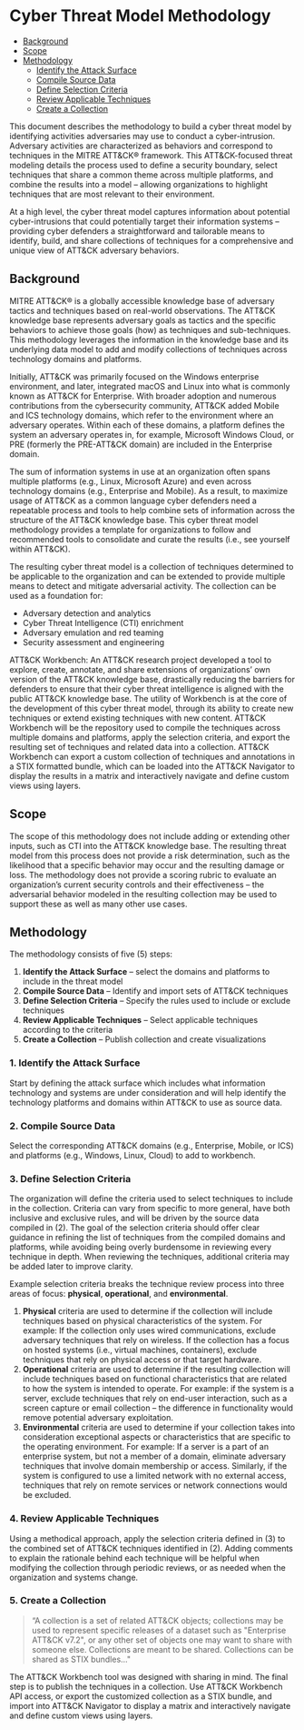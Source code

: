 # Cyber Threat Model Methodology

- [Background](#background)
- [Scope](#scope)
- [Methodology](#methodology)
  - [Identify the Attack Surface](#1-identify-the-attack-surface)
  - [Compile Source Data](#2-compile-source-data)
  - [Define Selection Criteria](#3-define-selection-criteria)
  - [Review Applicable Techniques](#4-review-applicable-techniques)
  - [Create a Collection](#5-create-a-collection)


This document describes the methodology to build a cyber threat model by identifying activities adversaries may use to conduct a cyber-intrusion. Adversary activities are characterized as behaviors and correspond to techniques in the MITRE ATT&CK® framework. This ATT&CK-focused threat modeling details the process used to define a security boundary, select techniques that share a common theme across multiple platforms, and combine the results into a model – allowing organizations to highlight techniques that are most relevant to their environment. 

At a high level, the cyber threat model captures information about potential cyber-intrusions that could potentially target their information systems – providing cyber defenders a straightforward and tailorable means to identify, build, and share collections of techniques for a comprehensive and unique view of ATT&CK adversary behaviors.

## Background

MITRE ATT&CK® is a globally accessible knowledge base of adversary tactics and techniques based on real-world observations. The ATT&CK knowledge base represents adversary goals as tactics and the specific behaviors to achieve those goals (how) as techniques and sub-techniques. This methodology leverages the information in the knowledge base and its underlying data model to add and modify collections of techniques across technology domains and platforms.

Initially, ATT&CK was primarily focused on the Windows enterprise environment, and later, integrated macOS and Linux into what is commonly known as ATT&CK for Enterprise. With broader adoption and numerous contributions from the cybersecurity community, ATT&CK added Mobile and ICS technology domains, which refer to the environment where an adversary operates. Within each of these domains, a platform defines the system an adversary operates in, for example, Microsoft Windows Cloud, or PRE (formerly the PRE-ATT&CK domain) are included in the Enterprise domain.  

The sum of information systems in use at an organization often spans multiple platforms (e.g., Linux, Microsoft Azure) and even across technology domains (e.g., Enterprise and Mobile). As a result, to maximize usage of ATT&CK as a common language cyber defenders need a repeatable process and tools to help combine sets of information across the structure of the ATT&CK knowledge base. This cyber threat model methodology provides a template for organizations to follow and recommended tools to consolidate and curate the results (i.e., see yourself within ATT&CK). 

The resulting cyber threat model is a collection of techniques determined to be applicable to the organization and can be extended to provide multiple means to detect and mitigate adversarial activity. The collection can be used as a foundation for:
- Adversary detection and analytics
- Cyber Threat Intelligence (CTI) enrichment
- Adversary emulation and red teaming
- Security assessment and engineering

ATT&CK Workbench: An ATT&CK research project developed a tool to explore, create, annotate, and share extensions of organizations’ own version of the ATT&CK knowledge base, drastically reducing the barriers for defenders to ensure that their cyber threat intelligence is aligned with the public ATT&CK knowledge base. The utility of Workbench is at the core of the development of this cyber threat model, through its ability to create new techniques or extend existing techniques with new content. ATT&CK Workbench will be the repository used to compile the techniques across multiple domains and platforms, apply the selection criteria, and export the resulting set of techniques and related data into a collection. ATT&CK Workbench can export a custom collection of techniques and annotations in a STIX formatted bundle, which can be loaded into the ATT&CK Navigator to display the results in a matrix and interactively navigate and define custom views using layers.

<!-- ``(INSERT Figure 1 Modifying Techniques with ATT&CK Workbench)`` -->

## Scope

The scope of this methodology does not include adding or extending other inputs, such as CTI into the ATT&CK knowledge base. The resulting threat model from this process does not provide a risk determination, such as the likelihood that a specific behavior may occur and the resulting damage or loss. The methodology does not provide a scoring rubric to evaluate an organization’s current security controls and their effectiveness – the adversarial behavior modeled in the resulting collection may be used to support these as well as many other use cases.  

## Methodology

The methodology consists of five (5) steps:
1.	**Identify the Attack Surface** – select the domains and platforms to include in the threat model
2.	**Compile Source Data** – Identify and import sets of ATT&CK techniques
3.	**Define Selection Criteria** – Specify the rules used to include or exclude techniques 
4.	**Review Applicable Techniques** – Select applicable techniques according to the criteria 
5.	**Create a Collection** – Publish collection and create visualizations

### 1.	Identify the Attack Surface
Start by defining the attack surface which includes what information technology and systems are under consideration and will help identify the technology platforms and domains within ATT&CK to use as source data. 

### 2.	Compile Source Data
Select the corresponding ATT&CK domains (e.g., Enterprise, Mobile, or ICS) and platforms (e.g., Windows, Linux, Cloud) to add to workbench.

### 3.	Define Selection Criteria
The organization will define the criteria used to select techniques to include in the collection. Criteria can vary from specific to more general, have both inclusive and exclusive rules, and will be driven by the source data compiled in (2). The goal of the selection criteria should offer clear guidance in refining the list of techniques from the compiled domains and platforms, while avoiding being overly burdensome in reviewing every technique in depth. When reviewing the techniques, additional criteria may be added later to improve clarity.

Example selection criteria breaks the technique review process into three areas of focus: **physical**, **operational**, and **environmental**.

1.	**Physical** criteria are used to determine if the collection will include techniques based on physical characteristics of the system. For example: If the collection only uses wired communications, exclude adversary techniques that rely on wireless. If the collection has a focus on hosted systems (i.e., virtual machines, containers), exclude techniques that rely on physical access or that target hardware. 
2.	**Operational** criteria are used to determine if the resulting collection will include techniques based on functional characteristics that are related to how the system is intended to operate. For example: if the system is a server, exclude techniques that rely on end-user interaction, such as a screen capture or email collection – the difference in functionality would remove potential adversary exploitation. 
3.	**Environmental** criteria are used to determine if your collection takes into consideration exceptional aspects or characteristics that are specific to the operating environment. For example: If a server is a part of an enterprise system, but not a member of a domain, eliminate adversary techniques that involve domain membership or access. Similarly, if the system is configured to use a limited network with no external access, techniques that rely on remote services or network connections would be excluded. 

### 4.	Review Applicable Techniques
Using a methodical approach, apply the selection criteria defined in (3) to the combined set of ATT&CK techniques identified in (2). Adding comments to explain the rationale behind each technique will be helpful when modifying the collection through periodic reviews, or as needed when the organization and systems change.  

<!-- ``(INSERT Figure 2 Review Techniques using Physical, Operational, Environmental criteria)`` -->

### 5.	Create a Collection
>“A collection is a set of related ATT&CK objects; collections may be used to represent specific releases of a dataset such as "Enterprise ATT&CK v7.2", or any other set of objects one may want to share with someone else. Collections are meant to be shared. Collections can be shared as STIX bundles…"

The ATT&CK Workbench tool was designed with sharing in mind. The final step is to publish the techniques in a collection. Use ATT&CK Workbench API access, or export the customized collection as a STIX bundle, and import into ATT&CK Navigator to display a matrix and interactively navigate and define custom views using layers.

<!-- ``(INSERT Figure 3 Export collection as STIX bundle)`` -->
